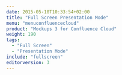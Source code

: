 ```yaml
---
date: 2015-05-10T10:33:54+02:00
title: "Full Screen Presentation Mode"
menu: "menuconfluencecloud"
product: "Mockups 3 for Confluence Cloud"
weight: 190
tags:
  - "Full Screen"
  - "Presentation Mode"
include: "fullscreen"
editorversion: 3
---
```

